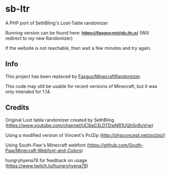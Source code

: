 # sb-ltr
A PHP port of SethBling's Loot-Table randomizer


Running version can be found here: ~~https://fasguy.net/sb_ltr_x/~~ (Will redirect to my new Randomizer)

If the website is not reachable, then wait a few minutes and try again.

## Info
This project has been replaced by [Fasguy/MinecraftRandomizer](https://github.com/Fasguy/MinecraftRandomizer).

This code may still be usable for recent versions of Minecraft, but it was only intended for 1.14.

## Credits
Original Loot table randomizer created by SethBling (https://www.youtube.com/channel/UC8aG3LDTDwNR1UQhSn9uVrw)

Using a modified version of Vincent's PclZip (http://phpconcept.net/pclzip/)

Using South-Paw's Minecraft webfont (https://github.com/South-Paw/Minecraft-Webfont-and-Colors)

hungryhyena78 for feedback on usage (https://www.twitch.tv/hungryhyena78)